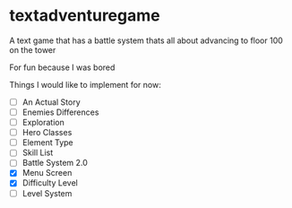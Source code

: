 # textadventuregame
A text game that has a battle system thats all about advancing to floor 100 on the tower

For fun because I was bored

Things I would like to implement for now:
- [ ] An Actual Story
- [ ] Enemies Differences
- [ ] Exploration 
- [ ] Hero Classes
- [ ] Element Type
- [ ] Skill List
- [ ] Battle System 2.0
- [x] Menu Screen
- [x] Difficulty Level
- [ ] Level System
